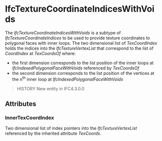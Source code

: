 # IfcTextureCoordinateIndicesWithVoids

The _IfcTextureCoordinateIndicesWithVoids_ is a subtype of _IfcTextureCoordinateIndices_ to be used to provide texture coordinates to polygonal faces with inner loops. The two dimensional list of _TexCoordIndex_ holds the indices into the _IfcTextureVertexList_ that correspond to the list of _CoordIndex_ at _TexCoordsOf_ where:

* the first dimension corresponds to the list position of the inner loops at _IfcIndexedPolygonalFaceWithVoids_ referenced by _TexCoordsOf_
* the second dimension corresponds to the list position of the vertices at the n<sup>th</sup> inner loop at _IfcIndexedPolygonalFaceWithVoids_
<!-- end of definition -->
> HISTORY New entity in IFC4.3.0.0

## Attributes

### InnerTexCoordIndex
Two dimensional list of index pointers into the _IfcTextureVertexList_ referenced by the inherited attribute _TexCoords_.
